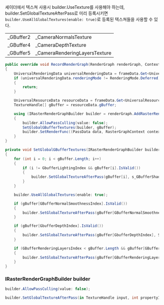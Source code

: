 


셰이더에서 텍스쳐 사용시 builder.UseTexture를 사용해야 하는데, builder.SetGlobalTextureAfterPass로 미리 등록시키면 ` builder.UseAllGlobalTextures(enable: true) `로 등록된 텍스쳐들을 사용할 수 있다.

|           |                               |
| --------- | ----------------------------- |
| _GBuffer2 | _CameraNormalsTexture         |
| _GBuffer4 | _CameraDepthTexture           |
| _GBuffer5 | _CameraRenderingLayersTexture |

``` cs
public override void RecordRenderGraph(RenderGraph renderGraph, ContextContainer frameData)
{
    UniversalRenderingData universalRenderingData = frameData.Get<UniversalRenderingData>();
    if (universalRenderingData.renderingMode != RenderingMode.Deferred)
    {
        return;
    }

    UniversalResourceData resourceData = frameData.Get<UniversalResourceData>();
    TextureHandle[] gBuffer = resourceData.gBuffer;

    using (IRasterRenderGraphBuilder builder = renderGraph.AddRasterRenderPass(m_PassName, out PassData passData))
    {
        builder.AllowPassCulling(value: false);
        SetGlobalGBufferTextures(builder, gBuffer);
        builder.SetRenderFunc((PassData data, RasterGraphContext context) => { /* nothing to be rendered */ });
    }
}

private void SetGlobalGBufferTextures(IRasterRenderGraphBuilder builder, TextureHandle[] gBuffer)
{
    for (int i = 0; i < gBuffer.Length; i++)
    {
        if (i != GbufferLightingIndex && gBuffer[i].IsValid())
        {
            builder.SetGlobalTextureAfterPass(gBuffer[i], s_GBufferShaderPropertyIDs[i]);
        }
    }

    builder.UseAllGlobalTextures(enable: true);

    if (gBuffer[GBufferNormalSmoothnessIndex].IsValid())
    {
        builder.SetGlobalTextureAfterPass(gBuffer[GBufferNormalSmoothnessIndex], Shader.PropertyToID("_CameraNormalsTexture"));
    }

    if (gBuffer[GbufferDepthIndex].IsValid())
    {
        builder.SetGlobalTextureAfterPass(gBuffer[GbufferDepthIndex], Shader.PropertyToID("_CameraDepthTexture"));
    }

    if (GBufferRenderingLayersIndex < gBuffer.Length && gBuffer[GBufferRenderingLayersIndex].IsValid())
    {
        builder.SetGlobalTextureAfterPass(gBuffer[GBufferRenderingLayersIndex], Shader.PropertyToID("_CameraRenderingLayersTexture"));
    }
}
```

### IRasterRenderGraphBuilder builder

``` cs
builder.AllowPassCulling(value: false);

builder.SetGlobalTextureAfterPass(in TextureHandle input, int propertyId);
```